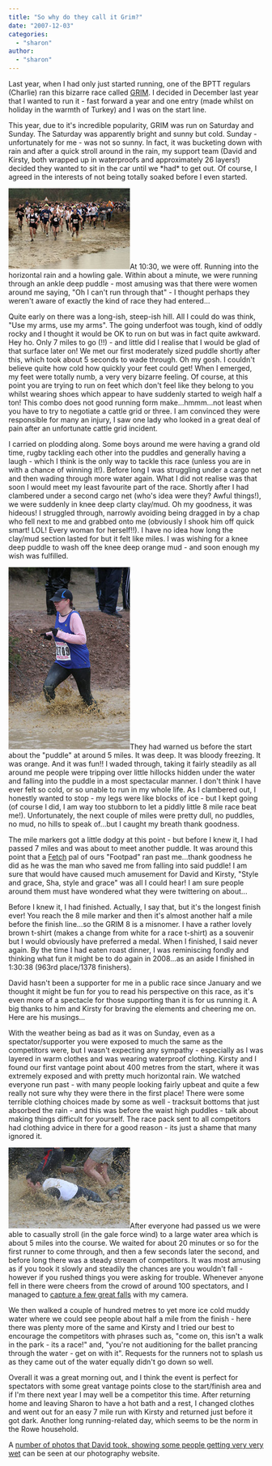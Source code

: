 ```yaml
---
title: "So why do they call it Grim?"
date: "2007-12-03"
categories: 
  - "sharon"
author:
  - "sharon"
---
```


Last year, when I had only just started running, one of the BPTT regulars (Charlie) ran this bizarre race called [GRIM](http://www.grimchallenge.co.uk). I decided in December last year that I wanted to run it - fast forward a year and one entry (made whilst on holiday in the warmth of Turkey) and I was on the start line.

This year, due to it's incredible popularity, GRIM was run on Saturday and Sunday. The Saturday was apparently bright and sunny but cold. Sunday - unfortunately for me - was not so sunny. In fact, it was bucketing down with rain and after a quick stroll around in the rain, my support team (David and Kirsty, both wrapped up in waterproofs and approximately 26 layers!) decided they wanted to sit in the car until we \*had\* to get out. Of course, I agreed in the interests of not being totally soaked before I even started.

[![20071202-grim-start.jpg](/images/2007/20071202-grim-start.jpg)](http://rowephoto.co.uk/photos/72157603358994894/2081856886)At 10:30, we were off. Running into the horizontal rain and a howling gale. Within about a minute, we were running through an ankle deep puddle - most amusing was that there were women around me saying, "Oh I can't run through that" - I thought perhaps they weren't aware of exactly the kind of race they had entered...

Quite early on there was a long-ish, steep-ish hill. All I could do was think, "Use my arms, use my arms". The going underfoot was tough, kind of oddly rocky and I thought it would be OK to run on but was in fact quite awkward. Hey ho. Only 7 miles to go (!!) - and little did I realise that I would be glad of that surface later on! We met our first moderately sized puddle shortly after this, which took about 5 seconds to wade through. Oh my gosh. I couldn't believe quite how cold how quickly your feet could get! When I emerged, my feet were totally numb, a very very bizarre feeling. Of course, at this point you are trying to run on feet which don't feel like they belong to you whilst wearing shoes which appear to have suddenly started to weigh half a ton! This combo does not good running form make...hmmm...not least when you have to try to negotiate a cattle grid or three. I am convinced they were responsible for many an injury, I saw one lady who looked in a great deal of pain after an unfortunate cattle grid incident.

I carried on plodding along. Some boys around me were having a grand old time, rugby tackling each other into the puddles and generally having a laugh - which I think is the only way to tackle this race (unless you are in with a chance of winning it!). Before long I was struggling under a cargo net and then wading through more water again. What I did not realise was that soon I would meet my least favourite part of the race. Shortly after I had clambered under a second cargo net (who's idea were they? Awful things!), we were suddenly in knee deep clarty clay/mud. Oh my goodness, it was hideous! I struggled through, narrowly avoiding being dragged in by a chap who fell next to me and grabbed onto me (obviously I shook him off quick smart! LOL! Every woman for herself!!). I have no idea how long the clay/mud section lasted for but it felt like miles. I was wishing for a knee deep puddle to wash off the knee deep orange mud - and soon enough my wish was fulfilled.

[![20071202-grim-sharon.jpg](/images/2007/20071202-grim-sharon.jpg)](http://rowephoto.co.uk/photos/72157603358994894/2082048808)They had warned us before the start about the "puddle" at around 5 miles. It was deep. It was bloody freezing. It was orange. And it was fun!! I waded through, taking it fairly steadily as all around me people were tripping over little hillocks hidden under the water and falling into the puddle in a most spectacular manner. I don't think I have ever felt so cold, or so unable to run in my whole life. As I clambered out, I honestly wanted to stop - my legs were like blocks of ice - but I kept going (of course I did, I am way too stubborn to let a piddly little 8 mile race beat me!). Unfortunately, the next couple of miles were pretty dull, no puddles, no mud, no hills to speak of...but I caught my breath thank goodness.

The mile markers got a little dodgy at this point - but before I knew it, I had passed 7 miles and was about to meet another puddle. It was around this point that a [Fetch](http://www.fetcheveryone.com) pal of ours "Footpad" ran past me...thank goodness he did as he was the man who saved me from falling into said puddle! I am sure that would have caused much amusement for David and Kirsty, "Style and grace, Sha, style and grace" was all I could hear! I am sure people around them must have wondered what they were twittering on about...

Before I knew it, I had finished. Actually, I say that, but it's the longest finish ever! You reach the 8 mile marker and then it's almost another half a mile before the finish line...so the GRIM 8 is a misnomer. I have a rather lovely brown t-shirt (makes a change from white for a race t-shirt) as a souvenir but I would obviously have preferred a medal. When I finished, I said never again. By the time I had eaten roast dinner, I was reminiscing fondly and thinking what fun it might be to do again in 2008...as an aside I finished in 1:30:38 (963rd place/1378 finishers).

David hasn't been a supporter for me in a public race since January and we thought it might be fun for you to read his perspective on this race, as it's even more of a spectacle for those supporting than it is for us running it. A big thanks to him and Kirsty for braving the elements and cheering me on. Here are his musings...

With the weather being as bad as it was on Sunday, even as a spectator/supporter you were exposed to much the same as the competitors were, but I wasn't expecting any sympathy - especially as I was layered in warm clothes and was wearing waterproof clothing. Kirsty and I found our first vantage point about 400 metres from the start, where it was extremely exposed and with pretty much horizontal rain. We watched everyone run past - with many people looking fairly upbeat and quite a few really not sure why they were there in the first place! There were some terrible clothing choices made by some as well - tracksuit bottoms that just absorbed the rain - and this was before the waist high puddles - talk about making things difficult for yourself. The race pack sent to all competitors had clothing advice in there for a good reason - its just a shame that many ignored it.

[![20071202-grim-fall.jpg](/images/2007/20071202-grim-fall.jpg)](http://rowephoto.co.uk/photos/72157603358994894/2081214623)After everyone had passed us we were able to casually stroll (in the gale force wind) to a large water area which is about 5 miles into the course. We waited for about 20 minutes or so for the first runner to come through, and then a few seconds later the second, and before long there was a steady stream of competitors. It was most amusing as if you took it slowly and steadily the chances are you wouldn't fall - however if you rushed things you were asking for trouble. Whenever anyone fell in there were cheers from the crowd of around 100 spectators, and I managed to [capture a few great falls](http://rowephoto.co.uk/photos//72157603358994894/) with my camera.

We then walked a couple of hundred metres to yet more ice cold muddy water where we could see people about half a mile from the finish - here there was plenty more of the same and Kirsty and I tried our best to encourage the competitors with phrases such as, "come on, this isn't a walk in the park - its a race!" and, "you're not auditioning for the ballet prancing through the water - get on with it". Requests for the runners not to splash us as they came out of the water equally didn't go down so well.

Overall it was a great morning out, and I think the event is perfect for spectators with some great vantage points close to the start/finish area and if I'm there next year I may well be a competitor this time. After returning home and leaving Sharon to have a hot bath and a rest, I changed clothes and went out for an easy 7 mile run with Kirsty and returned just before it got dark. Another long running-related day, which seems to be the norm in the Rowe household.

A [number of photos that David took, showing some people getting very very wet](http://rowephoto.co.uk/photos//72157603358994894/) can be seen at our photography website.
